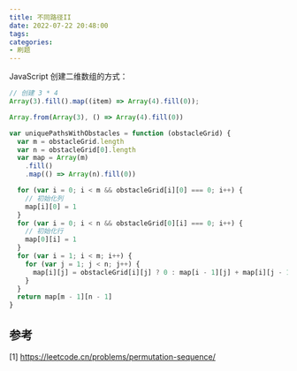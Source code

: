 ```yaml
---
title: 不同路径II
date: 2022-07-22 20:48:00
tags:
categories:
- 刷题
---
```


JavaScript 创建二维数组的方式：
```javascript
// 创建 3 * 4
Array(3).fill().map((item) => Array(4).fill(0));

Array.from(Array(3), () => Array(4).fill(0))
```

```javascript
var uniquePathsWithObstacles = function (obstacleGrid) {
  var m = obstacleGrid.length
  var n = obstacleGrid[0].length
  var map = Array(m)
    .fill()
    .map(() => Array(n).fill(0))

  for (var i = 0; i < m && obstacleGrid[i][0] === 0; i++) {
    // 初始化列
    map[i][0] = 1
  }
  for (var i = 0; i < n && obstacleGrid[0][i] === 0; i++) {
    // 初始化行
    map[0][i] = 1
  }
  for (var i = 1; i < m; i++) {
    for (var j = 1; j < n; j++) {
      map[i][j] = obstacleGrid[i][j] ? 0 : map[i - 1][j] + map[i][j - 1]
    }
  }
  return map[m - 1][n - 1]
}
```

## 参考
[1] https://leetcode.cn/problems/permutation-sequence/

